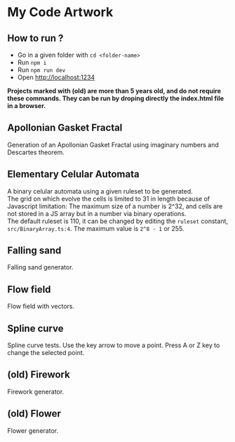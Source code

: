 # My Code Artwork

## How to run ?

* Go in a given folder with `cd <folder-name>`
* Run `npm i`
* Run `npm run dev`
* Open [http://localhost:1234](http://localhost:1234)

**Projects marked with (old) are more than 5 years old, and do not require these commands. They can be run by droping directly the index.html file in a browser.**

## Apollonian Gasket Fractal

Generation of an Apollonian Gasket Fractal using imaginary numbers and Descartes theorem.

## Elementary Celular Automata

A binary celular automata using a given ruleset to be generated. <br />
The grid on which evolve the cells is limited to 31 in length because of Javascript limitation: The maximum size of a number is 2^32, and cells are not stored in a JS array but in a number via binary operations. <br />
The default ruleset is 110, it can be changed by editing the `ruleset` constant, `src/BinaryArray.ts:4`. The maximum value is `2^8 - 1` or 255.

## Falling sand

Falling sand generator.

## Flow field

Flow field with vectors.

## Spline curve

Spline curve tests. Use the key arrow to move a point. Press A or Z key to change the selected point.

## (old) Firework

Firework generator.

## (old) Flower

Flower generator.